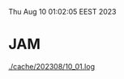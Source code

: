 Thu Aug 10 01:02:05 EEST 2023
# JAM
<a href='./cache/202308/10_01.log'>./cache/202308/10_01.log</a>
